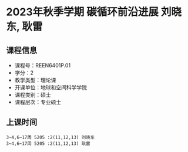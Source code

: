 # 2023年秋季学期 碳循环前沿进展 刘晓东, 耿雷






## 课程信息

- 课程号：REEN6401P.01
- 学分：2
- 教学类型：理论课
- 开课单位：地球和空间科学学院
- 课程类别：硕士
- 课程层次：专业硕士

## 上课时间

```
3~4,6~17周 5205 :2(11,12,13) 刘晓东
3~4,6~17周 5205 :2(11,12,13) 耿雷
```

